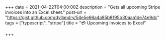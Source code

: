 +++
date = 2021-04-22T04:00:00Z
description = "Gets all upcoming Stripe invoices into an Excel sheet."
post-url = "https://gist.github.com/dyllandry/54e5e66a4a85b8195b30aaa1de74e9dc"
tags = ["typescript", "stripe"]
title = "💳 Upcoming Invoices to Excel"

+++
